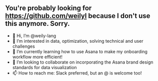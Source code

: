 ## You're probably looking for https://github.com/weilyl because I don't use this anymore. Sorry.

- 👋 Hi, I’m @weily-lang
- 👀 I’m interested in data, optimization, solving technical and user challenges
- 🌱 I’m currently learning how to use Asana to make my onboarding workflow more efficient!
- 💞️ I’m looking to collaborate on incorporating the Asana brand design standards for data visualization
- 📫 How to reach me: Slack preferred, but an @ is welcome too!

